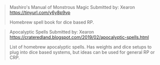 > Mashiro's Manual of Monstrous Magic
> Submitted by: Xearon
> <https://tinyurl.com/y6y8p9vp>
>  
> Homebrew spell book for dice based RP.

> Apocalyptic Spells
> Submitted by: Xearon 
> <https://crateredland.blogspot.com/2019/02/apocalyptic-spells.html>
>  
> List of homebrew apocalyptic spells. Has weights and dice setups to plug into dice based systems, but ideas can be used for general RP or CRP.
